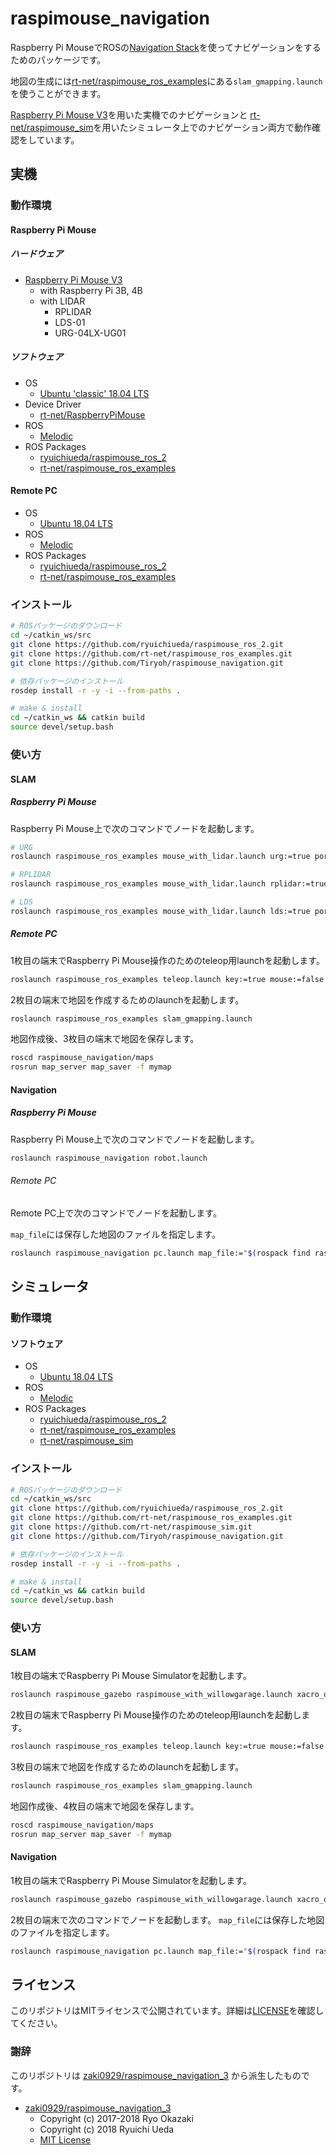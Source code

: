 # raspimouse_navigation

Raspberry Pi MouseでROSの[Navigation Stack](https://wiki.ros.org/navigation)を使ってナビゲーションをするためのパッケージです。

地図の生成には[rt-net/raspimouse_ros_examples](https://github.com/rt-net/raspimouse_ros_examples)にある`slam_gmapping.launch`を使うことができます。

[Raspberry Pi Mouse V3](https://rt-net.jp/products/raspberrypimousev3/)を用いた実機でのナビゲーションと
[rt-net/raspimouse_sim](https://github.com/rt-net/raspimouse_sim)を用いたシミュレータ上でのナビゲーション両方で動作確認をしています。

## 実機
### 動作環境
#### Raspberry Pi Mouse
##### ハードウェア

* [Raspberry Pi Mouse V3](https://rt-net.jp/products/raspberrypimousev3/)
  * with Raspberry Pi 3B, 4B
  * with LIDAR
    * RPLIDAR
    * LDS-01
    * URG-04LX-UG01

##### ソフトウェア

* OS
  * [Ubuntu 'classic' 18.04 LTS](https://wiki.ubuntu.com/ARM/RaspberryPi)
* Device Driver
  * [rt-net/RaspberryPiMouse](https://github.com/rt-net/RaspberryPiMouse)
* ROS
  * [Melodic](https://wiki.ros.org/melodic/Installation/Ubuntu)
* ROS Packages
  * [ryuichiueda/raspimouse_ros_2](https://github.com/ryuichiueda/raspimouse_ros_2)
  * [rt-net/raspimouse_ros_examples](https://github.com/rt-net/raspimouse_ros_examples)

#### Remote PC

* OS
  * [Ubuntu 18.04 LTS](https://www.ubuntulinux.jp/News/ubuntu1804-ja-remix)
* ROS
  * [Melodic](https://wiki.ros.org/melodic/Installation/Ubuntu)
* ROS Packages
  * [ryuichiueda/raspimouse_ros_2](https://github.com/ryuichiueda/raspimouse_ros_2)
  * [rt-net/raspimouse_ros_examples](https://github.com/rt-net/raspimouse_ros_examples)

### インストール

```sh
# ROSパッケージのダウンロード
cd ~/catkin_ws/src
git clone https://github.com/ryuichiueda/raspimouse_ros_2.git
git clone https://github.com/rt-net/raspimouse_ros_examples.git
git clone https://github.com/Tiryoh/raspimouse_navigation.git

# 依存パッケージのインストール
rosdep install -r -y -i --from-paths .

# make & install
cd ~/catkin_ws && catkin build
source devel/setup.bash
```

### 使い方

#### SLAM

##### Raspberry Pi Mouse

Raspberry Pi Mouse上で次のコマンドでノードを起動します。

```sh
# URG
roslaunch raspimouse_ros_examples mouse_with_lidar.launch urg:=true port:=/dev/ttyACM0

# RPLIDAR
roslaunch raspimouse_ros_examples mouse_with_lidar.launch rplidar:=true port:=/dev/ttyUSB0

# LDS
roslaunch raspimouse_ros_examples mouse_with_lidar.launch lds:=true port:=/dev/ttyUSB0
```

##### Remote PC

1枚目の端末でRaspberry Pi Mouse操作のためのteleop用launchを起動します。

```sh
roslaunch raspimouse_ros_examples teleop.launch key:=true mouse:=false
```

2枚目の端末で地図を作成するためのlaunchを起動します。

```sh
roslaunch raspimouse_ros_examples slam_gmapping.launch 
```

地図作成後、3枚目の端末で地図を保存します。

```sh
roscd raspimouse_navigation/maps
rosrun map_server map_saver -f mymap
```

#### Navigation

##### Raspberry Pi Mouse

Raspberry Pi Mouse上で次のコマンドでノードを起動します。

```sh
roslaunch raspimouse_navigation robot.launch
```

###### Remote PC

Remote PC上で次のコマンドでノードを起動します。

`map_file`には保存した地図のファイルを指定します。

```sh
roslaunch raspimouse_navigation pc.launch map_file:="$(rospack find raspimouse_navigation)/maps/mymap.yaml"
```

## シミュレータ
### 動作環境
#### ソフトウェア

* OS
  * [Ubuntu 18.04 LTS](https://www.ubuntulinux.jp/News/ubuntu1804-ja-remix)
* ROS
  * [Melodic](https://wiki.ros.org/melodic/Installation/Ubuntu)
* ROS Packages
  * [ryuichiueda/raspimouse_ros_2](https://github.com/ryuichiueda/raspimouse_ros_2)
  * [rt-net/raspimouse_ros_examples](https://github.com/rt-net/raspimouse_ros_examples)
  * [rt-net/raspimouse_sim](https://github.com/rt-net/raspimouse_sim)

### インストール

```sh
# ROSパッケージのダウンロード
cd ~/catkin_ws/src
git clone https://github.com/ryuichiueda/raspimouse_ros_2.git
git clone https://github.com/rt-net/raspimouse_ros_examples.git
git clone https://github.com/rt-net/raspimouse_sim.git
git clone https://github.com/Tiryoh/raspimouse_navigation.git

# 依存パッケージのインストール
rosdep install -r -y -i --from-paths .

# make & install
cd ~/catkin_ws && catkin build
source devel/setup.bash
```

### 使い方

#### SLAM

1枚目の端末でRaspberry Pi Mouse Simulatorを起動します。

```sh
roslaunch raspimouse_gazebo raspimouse_with_willowgarage.launch xacro_option:="lidar:=urg lidar_frame:=laser" 
```

2枚目の端末でRaspberry Pi Mouse操作のためのteleop用launchを起動します。

```sh
roslaunch raspimouse_ros_examples teleop.launch key:=true mouse:=false
```

3枚目の端末で地図を作成するためのlaunchを起動します。

```sh
roslaunch raspimouse_ros_examples slam_gmapping.launch 
```

地図作成後、4枚目の端末で地図を保存します。

```sh
roscd raspimouse_navigation/maps
rosrun map_server map_saver -f mymap
```

#### Navigation

1枚目の端末でRaspberry Pi Mouse Simulatorを起動します。

```sh
roslaunch raspimouse_gazebo raspimouse_with_willowgarage.launch xacro_option:="lidar:=urg lidar_frame:=laser" 
```

2枚目の端末で次のコマンドでノードを起動します。
`map_file`には保存した地図のファイルを指定します。

```sh
roslaunch raspimouse_navigation pc.launch map_file:="$(rospack find raspimouse_navigation)/maps/mymap.yaml"
```

## ライセンス

このリポジトリはMITライセンスで公開されています。詳細は[LICENSE](./LICENSE)を確認してください。

### 謝辞

このリポジトリは [zaki0929/raspimouse_navigation_3](https://github.com/zaki0929/raspimouse_navigation_3) から派生したものです。

* [zaki0929/raspimouse_navigation_3](https://github.com/zaki0929/raspimouse_navigation_3)
  * Copyright (c) 2017-2018 Ryo Okazaki
  * Copyright (c) 2018 Ryuichi Ueda
  * [MIT License](https://github.com/zaki0929/raspimouse_navigation_3/blob/master/LICENSE)
